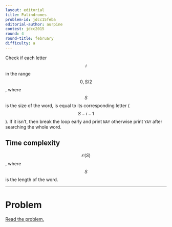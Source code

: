```yaml
---
layout: editorial
title: Palindromes
problem-id: jdcc15feba
editorial-author: aurpine
contest: jdcc2015
round: 4
round-title: february
difficulty: a
---
```


Check if each letter $$i$$ in the range $$0, S/2$$, where $$S$$ is the size of the word, is equal to its corresponding letter ($$S-i-1$$). If it isn't, then break the loop early and print ``NAY`` otherwise print ``YAY`` after searching the whole word.

## Time complexity
$$\mathcal{O}(S)$$, where $$S$$ is the length of the word.

---

# Problem
[Read the problem.](/cpt-problems/jdcc/2015/february/a)
